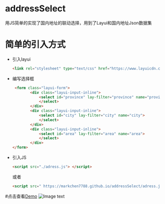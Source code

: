 # addressSelect
用JS简单的实现了国内地址的联动选择，用到了Layui和国内地址Json数据集
# 简单的引入方式
* 引入layui
    ```html
    <link rel="stylesheet" type="text/css" href="https://www.layuicdn.com/layui/css/layui.css" />
  ```
* 编写选择框
    ```html
     <form class="layui-form">
            <div class="layui-input-inline">
                <select id="province" lay-filter="province" name="province">
                </select>
            </div>
            <div class="layui-input-inline">
                <select id="city" lay-filter="city" name="city">
                </select>
            </div>
            <div class="layui-input-inline">
                <select id="area" lay-filter="area" name="area">
                </select>
            </div>
    </form>
    ```
* 引入JS
    ```html
    <script src="./adress.js"> </script>
    ```
    或者
     ```html
    <script src=" https://markchen7788.github.io/addressSelect/adress.js"> </script>
    ```
#点击查看[Demo](https://markchen7788.github.io/addressSelect/)
![Image text](./test.JPG)
